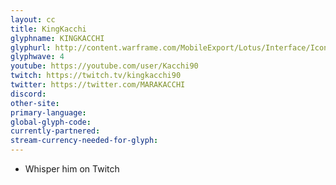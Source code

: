 ```yaml
---
layout: cc
title: KingKacchi
glyphname: KINGKACCHI
glyphurl: http://content.warframe.com/MobileExport/Lotus/Interface/Icons/Player/ContentCreators/Kacchi.png
glyphwave: 4
youtube: https://youtube.com/user/Kacchi90
twitch: https://twitch.tv/kingkacchi90
twitter: https://twitter.com/MARAKACCHI
discord: 
other-site: 
primary-language: 
global-glyph-code: 
currently-partnered: 
stream-currency-needed-for-glyph: 
---
```

* Whisper him on Twitch
